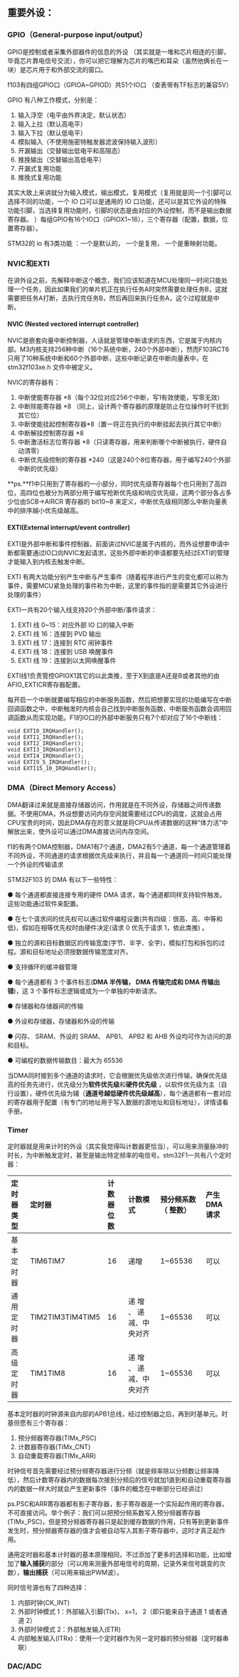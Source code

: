 ## 重要外设：

### GPIO（General-purpose input/output）

GPIO是控制或者采集外部器件的信息的外设 （其实就是一堆和芯片相连的引脚，毕竟芯片靠电信号交流），你可以把它理解为芯片的嘴巴和耳朵（虽然他俩长在一块）是芯片用于和外部交流的窗口。

f103有四组GPIO口（GPIOA~GPIOD）共51个IO口 （查表带有TF标志的兼容5V）

GPIO 有八种工作模式，分别是：

1. 输入浮空（电平由外界决定，默认状态）
2. 输入上拉（默认高电平）
3. 输入下拉（默认低电平）
4. 模拟输入（不使用施密特触发器滤波保持输入波形）
5. 开漏输出（交替输出低电平和高阻态）
6. 推挽输出（交替输出高低电平）
7. 开漏式复用功能
8. 推挽式复用功能

其实大致上来讲就分为输入模式，输出模式，复用模式（复用就是同一个引脚可以选择不同的功能，一个 IO 口可以是通用的 IO 口功能，还可以是其它外设的特殊功能引脚，当选择复用功能时，引脚的状态是由对应的外设控制，而不是输出数据寄存器。 ）每组GPIO有16个IO口（GPIOX1~16），三个寄存器（配置，数据，位置寄存器）。

STM32的 io 有3类功能 ：一个是默认的， 一个是复用， 一个是重映射功能。

### NVIC和EXTI

在讲外设之前，先解释中断这个概念，我们应该知道在MCU处理同一时间只能处理一个任务，因此如果我们的单片机正在执行任务A时突然需要处理任务B，这就需要把任务A打断，去执行完任务B，然后再回来执行任务A，这个过程就是中断。

#### NVIC (Nested vectored interrupt controller)

NVIC是嵌套向量中断控制器，人话就是管理中断请求的东西，它是属于内核内部。M3内核支持256种中断（16个系统中断，240个外部中断），然而F103RCT6只用了10种系统中断和60个外部中断，这些中断记录在中断向量表中，在stm32f103xe.h 文件中被定义。

NVIC的寄存器有：

1. 中断使能寄存器 *8（每个32位对应256个中断，写1有效使能，写零无效）
2. 中断除能寄存器 *8 （同上，设计两个寄存器的原理是防止在位操作时干扰到其它位）
3. 中断使能挂起控制寄存器*8（置一将正在执行的中断挂起去执行其它中断）
4. 中断解挂控制寄存器 *8
5. 中断激活标志位寄存器 *8（只读寄存器，用来判断哪个中断被执行，硬件自动清零）
6. 中断优先级控制的寄存器 *240（这是240个8位寄存器，用于编写240个外部中断的优先级）

**ps.**f1中只用到了寄存器的一小部分，同时优先级寄存器每个也只用到了高四位，高四位也被分为两部分用于编写抢断优先级和响应优先级，这两个部分各占多少位由SCB->AIRCR 寄存器的 bit10~8 来定义，中断优先级相同那么中断向量表中的排序越小优先级越高。

#### EXTI(External interrupt/event controller)

EXTI是外部中断和事件控制器，前面讲过NVIC是属于内核的，而外设想要申请中断都需要通过IO口向NVIC发起请求，这些外部中断的申请都要先经过EXTI的管理才能输入到内核去触发中断。

EXTI 有两大功能分别产生中断与产生事件（随着程序进行产生的变化都可以称为事件，需要MCU紧急处理的事件称为中断，这里的事件指的是需要其它外设进行处理的事件）

EXTI一共有20个输入线支持20个外部中断/事件请求：

1. EXTI 线 0~15：对应外部 IO 口的输入中断
2. EXTI 线 16：连接到 PVD 输出
3. EXTI 线 17：连接到 RTC 闹钟事件
4. EXTI 线 18：连接到 USB 唤醒事件
5. EXTI 线 19：连接到以太网唤醒事件

EXTI线1负责管控GPIOX1其它的以此类推，至于X到底是A还是B或者其他的由AFIO_EXTICR寄存器配置。

每开启一个中断就要编写相应的中断服务函数，然后把想要实现的功能编写在中断回调函数之中，中断触发时内核会自己找到中断服务函数，中断服务函数会调用回调函数从而实现功能。F1的IO口的外部中断服务只有7个却对应了16个中断线：

```
void EXTI0_IRQHandler();
void EXTI1_IRQHandler();
void EXTI2_IRQHandler();
void EXTI3_IRQHandler();
void EXTI4_IRQHandler();
void EXTI9_5_IRQHandler();
void EXTI15_10_IRQHandler();
```

### DMA（Direct Memory Access）

DMA翻译过来就是直接存储器访问，作用就是在不同外设，存储器之间传递数据。不使用DMA，外设想要访问内存空间就需要经过CPU的调度，这就会占用CPU宝贵的时间，因此DMA存在的意义就是将CPU从传递数据的这种“体力活”中解放出来，使外设可以通过DMA直接访问内存空间。

f1的有两个DMA控制器，DMA1有7个通道，DMA2有5个通道，每一个通道管理着不同外设，不同通道的请求根据优先级来执行，并且每一个通道同一时间只能处理一个外设的传输请求

STM32F103 的 DMA 有以下一些特性：

● 每个通道都直接连接专用的硬件 DMA 请求，每个通道都同样支持软件触发。这些功能通过软件来配置。

● 在七个请求间的优先权可以通过软件编程设置(共有四级：很高、高、中等和低)，假如在相等优先权时由硬件决定(请求 0 优先于请求 1，依此类推) 。

● 独立的源和目标数据区的传输宽度(字节、半字、全字)，模拟打包和拆包的过程。源和目标地址必须按数据传输宽度对齐。

● 支持循环的缓冲器管理

● 每个通道都有 3 个事件标志(**DMA 半传输， DMA 传输完成和 DMA 传输出错**)，这 3 个事件标志逻辑或成为一个单独的中断请求。

● 存储器和存储器间的传输

● 外设和存储器，存储器和外设的传输

● 闪存、 SRAM、外设的 SRAM、 APB1、 APB2 和 AHB 外设均可作为访问的源和目标。

● 可编程的数据传输数目：最大为 65536

当DMA同时接到多个通道的请求时，它会根据优先级依次进行传输，确保优先级高的任务先进行，优先级分为**软件优先级**和**硬件优先级** ，以软件优先级为主（自行设置），硬件优先级为辅（**通道号越低硬件优先级越高**），每个通道都有一套对应的寄存器用于配置（有专门的地址用于写入数据的源地址和目标地址），详情请看手册。

### Timer

定时器就是用来计时的外设（其实我觉得叫计数器更恰当），可以用来测量脉冲的时长，为中断触发定时，甚至是输出特定频率的电信号。stm32F1一共有八个定时器：

| 定时器类型 | 定时器           | 计数器位数 | 计数模式                | 预分频系数 （ 整数） | 产生DMA 请求 |
| :--------- | :--------------- | :--------- | :---------------------- | :------------------- | :----------- |
| 基本定时器 | TIM6TIM7         | 16         | 递增                    | 1~65536              | 可以         |
| 通用定时器 | TIM2TIM3TIM4TIM5 | 16         | 递 增 、 递减、中央对齐 | 1~65536              | 可以         |
| 高级定时器 | TIM1TIM8         | 16         | 递 增 、 递减、中央对齐 | 1~65536              | 可以         |

基本定时器的时钟源来自内部的APB1总线，经过控制器之后，再到时基单元。时基但愿有三个寄存器：

1. 预分频器寄存器(TIMx_PSC)
2. 计数器寄存器(TIMx_CNT)
3. 自动重载寄存器(TIMx_ARR)

时钟信号首先需要经过预分频寄存器进行分频（就是频率除以分频数让频率降低），然后计数寄存器内的数据每次接到分频后的信号就加1直到和自动重载寄存器内的数据一样大时就会产生更新事件（事件的概念在中断部分已经讲过）

ps.PSC和ARR寄存器都有影子寄存器，影子寄存器是一个实际起作用的寄存器， 不可直接访问。举个例子：我们可以把预分频系数写入预分频器寄存器(TIMx_PSC)，但是预分频器寄存器只是起到缓存数据的作用，只有等到更新事件发生时，预分频器寄存器的值才会被自动写入其影子寄存器中，这时才真正起作用。

通用定时器和基本计时器的基本原理相同，不过添加了更多的选择和功能，比如增加了**输入捕获**的部分（可以用来测量外部电信号的周期，记录外来信号跳变的次数），**输出捕获**（可以用来输出PWM波）。

同时信号源也有了四种选择：

1. 内部时钟(CK_INT)
2. 外部时钟模式 1：外部输入引脚(TIx)， x=1， 2（即只能来自于通道 1 或者通道 2）
3. 外部时钟模式 2：外部触发输入(ETR)
4. 内部触发输入(ITRx)：使用一个定时器作为另一定时器的预分频器（定时器串联）

### DAC/ADC